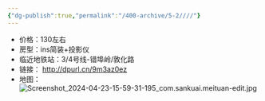 ```yaml
---
{"dg-publish":true,"permalink":"/400-archive/5-2////"}
---
```


- 价格：130左右
- 房型：ins简装+投影仪
- 临近地铁站：3/4号线-错埠岭/敦化路
- 链接： http://dpurl.cn/9m3az0ez
- 地图：![Screenshot_2024-04-23-15-59-31-195_com.sankuai.meituan-edit.jpg](/img/user/800-%E5%85%B6%E4%BB%96/801-%E5%9B%BE%E7%89%87/Screenshot_2024-04-23-15-59-31-195_com.sankuai.meituan-edit.jpg)